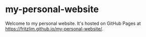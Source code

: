 # my-personal-website

Welcome to my personal website. It's hosted on GitHub Pages at https://fritzlim.github.io/my-personal-website/.
